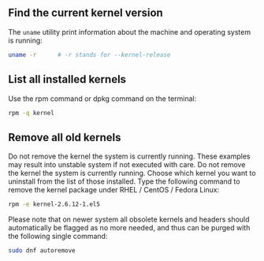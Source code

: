 ## Find the current kernel version

The ```uname``` utility print information about the machine and operating system is running:

```sh
uname -r      # -r stands for --kernel-release
```
## List all installed kernels
Use the rpm command or dpkg command on the terminal:

```sh
rpm -q kernel
```
## Remove all old kernels
Do not remove the kernel the system is currently running. These examples may result into unstable system if not executed with care. Do not remove the kernel the system is currently running.
Choose which kernel you want to uninstall from the list of those installed. Type the following command to remove the kernel package under RHEL / CentOS / Fedora Linux:

```sh
rpm -e kernel-2.6.12-1.el5
```
Please note that on newer system all obsolete kernels and headers should automatically be flagged as no more needed, and thus can be purged with the following single command:

```sh
sudo dnf autoremove
```
<!--  Script to show the footer   -->
<html>
<script
    src="https://code.jquery.com/jquery-3.3.1.js"
    integrity="sha256-2Kok7MbOyxpgUVvAk/HJ2jigOSYS2auK4Pfzbm7uH60="
    crossorigin="anonymous">
</script>
<script>
$(function(){
  $("#footer").load("../footers/footer_first_level_depth.html");
});
</script>
<body>
<div id="footer"></div>
</body>
</html>
